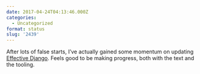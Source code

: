 ```yaml
---
date: 2017-04-24T04:13:46.000Z
categories:
  - Uncategorized
format: status
slug: '2439'
---
```

After lots of false starts, I&#8217;ve actually gained some momentum on updating [Effective Django][1]. Feels good to be making progress, both with the text and the tooling.

 [1]: http://effectivedjango.com
